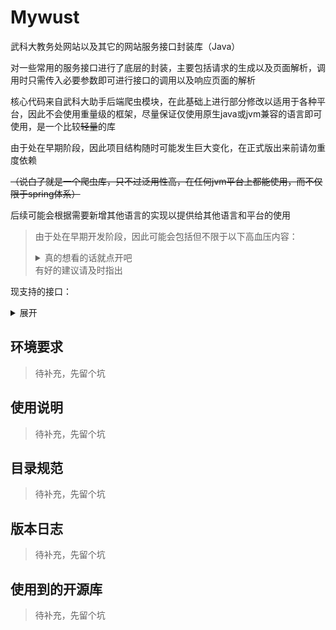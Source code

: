 # Mywust

武科大教务处网站以及其它的网站服务接口封装库（Java）

对一些常用的服务接口进行了底层的封装，主要包括请求的生成以及页面解析，调用时只需传入必要参数即可进行接口的调用以及响应页面的解析

核心代码来自武科大助手后端爬虫模块，在此基础上进行部分修改以适用于各种平台，因此不会使用重量级的框架，尽量保证仅使用原生java或jvm兼容的语言即可使用，是一个比较~~轻量~~的库

由于处在早期阶段，因此项目结构随时可能发生巨大变化，在正式版出来前请勿重度依赖

~~（说白了就是一个爬虫库，只不过泛用性高，在任何jvm平台上都能使用，而不仅限于spring体系）~~

后续可能会根据需要新增其他语言的实现以提供给其他语言和平台的使用

> 由于处在早期开发阶段，因此可能会包括但不限于以下高血压内容：
> <details> 
> <summary>真的想看的话就点开吧</summary>
> 
> - 封装混乱
> - 蹩脚操作
> - 超高耦合
> - 无用代码
> - 变量满天飞
> - 十万八千里的脑回路
> - ...
> </details>
> 有好的建议请及时指出

现支持的接口：
<details> 
<summary>展开</summary>

- 教务处
  - 学生信息获取
  - 成绩查询
  - 课表查询
  - ...

（示例内容，待完成后补充）

</details>

## 环境要求

> 待补充，先留个坑

## 使用说明

> 待补充，先留个坑

## 目录规范

> 待补充，先留个坑

## 版本日志

> 待补充，先留个坑

## 使用到的开源库

> 待补充，先留个坑